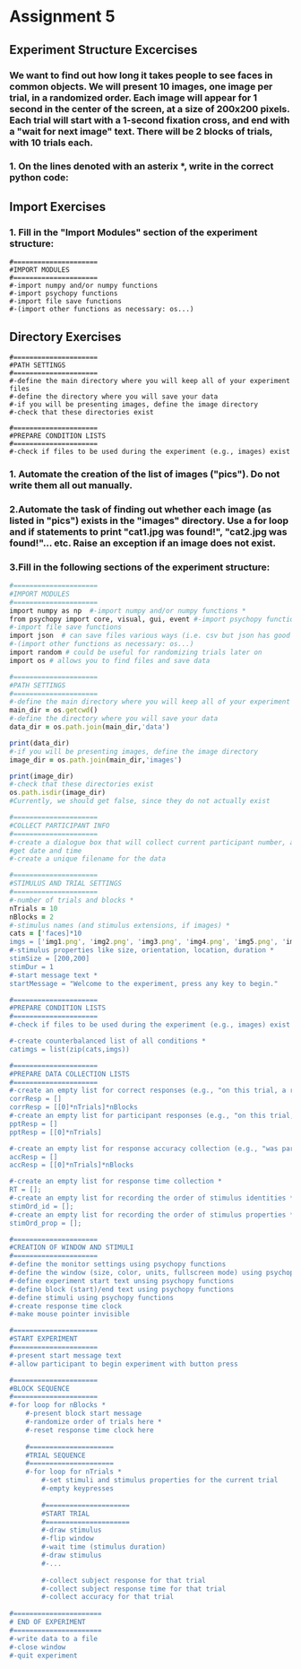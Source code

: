 # Assignment 5

## Experiment Structure Excercises 
### We want to find out how long it takes people to see faces in common objects. We will present 10 images, one image per trial, in a randomized order. Each image will appear for 1 second in the center of the screen, at a size of 200x200 pixels. Each trial will start with a 1-second fixation cross, and end with a "wait for next image" text. There will be 2 blocks of trials, with 10 trials each.

### 1. On the lines denoted with an asterix *, write in the correct python code:

## Import Exercises 

### 1. Fill in the "Import Modules" section of the experiment structure: 
```
#=====================
#IMPORT MODULES
#=====================
#-import numpy and/or numpy functions
#-import psychopy functions
#-import file save functions
#-(import other functions as necessary: os...)
```

## Directory Exercises
```
#=====================
#PATH SETTINGS
#=====================
#-define the main directory where you will keep all of your experiment files
#-define the directory where you will save your data
#-if you will be presenting images, define the image directory
#-check that these directories exist

#=====================
#PREPARE CONDITION LISTS
#=====================
#-check if files to be used during the experiment (e.g., images) exist
```
### 1. Automate the creation of the list of images ("pics"). Do not write them all out manually.
### 2.Automate the task of finding out whether each image (as listed in "pics") exists in the "images" directory. Use a for loop and if statements to print "cat1.jpg was found!", "cat2.jpg was found!"... etc. Raise an exception if an image does not exist.
### 3.Fill in the following sections of the experiment structure:

```ruby
#=====================
#IMPORT MODULES
#=====================
import numpy as np  #-import numpy and/or numpy functions *
from psychopy import core, visual, gui, event #-import psychopy functions
#-import file save functions
import json  # can save files various ways (i.e. csv but json has good cross platform readability) 
#-(import other functions as necessary: os...)
import random # could be useful for randomizing trials later on 
import os # allows you to find files and save data

#=====================
#PATH SETTINGS
#=====================
#-define the main directory where you will keep all of your experiment files
main_dir = os.getcwd()
#-define the directory where you will save your data
data_dir = os.path.join(main_dir,'data')

print(data_dir)
#-if you will be presenting images, define the image directory
image_dir = os.path.join(main_dir,'images')

print(image_dir)
#-check that these directories exist
os.path.isdir(image_dir)
#Currently, we should get false, since they do not actually exist

#=====================
#COLLECT PARTICIPANT INFO
#=====================
#-create a dialogue box that will collect current participant number, age, gender, handedness
#get date and time
#-create a unique filename for the data

#=====================
#STIMULUS AND TRIAL SETTINGS
#=====================
#-number of trials and blocks *
nTrials = 10 
nBlocks = 2
#-stimulus names (and stimulus extensions, if images) *
cats = ['faces]*10
imgs = ['img1.png', 'img2.png', 'img3.png', 'img4.png', 'img5.png', 'img6.png', 'img7.png', 'img8.png', 'img9.png', 'img10.png'] 
#-stimulus properties like size, orientation, location, duration *
stimSize = [200,200]
stimDur = 1
#-start message text *
startMessage = "Welcome to the experiment, press any key to begin."

#=====================
#PREPARE CONDITION LISTS
#=====================
#-check if files to be used during the experiment (e.g., images) exist

#-create counterbalanced list of all conditions *
catimgs = list(zip(cats,imgs))

#=====================
#PREPARE DATA COLLECTION LISTS
#=====================
#-create an empty list for correct responses (e.g., "on this trial, a response of X is correct") *
corrResp = []
corrResp = [[0]*nTrials]*nBlocks
#-create an empty list for participant responses (e.g., "on this trial, response was a X") *
pptResp = []
pptResp = [[0]*nTrials] 

#-create an empty list for response accuracy collection (e.g., "was participant correct?") *
accResp = []
accResp = [[0]*nTrials]*nBlocks

#-create an empty list for response time collection *
RT = [];
#-create an empty list for recording the order of stimulus identities *
stimOrd_id = [];
#-create an empty list for recording the order of stimulus properties *
stimOrd_prop = [];

#=====================
#CREATION OF WINDOW AND STIMULI
#=====================
#-define the monitor settings using psychopy functions
#-define the window (size, color, units, fullscreen mode) using psychopy functions
#-define experiment start text unsing psychopy functions
#-define block (start)/end text using psychopy functions
#-define stimuli using psychopy functions
#-create response time clock
#-make mouse pointer invisible

#=====================
#START EXPERIMENT
#=====================
#-present start message text
#-allow participant to begin experiment with button press

#=====================
#BLOCK SEQUENCE
#=====================
#-for loop for nBlocks *
    #-present block start message
    #-randomize order of trials here *
    #-reset response time clock here
    
    #=====================
    #TRIAL SEQUENCE
    #=====================    
    #-for loop for nTrials *
        #-set stimuli and stimulus properties for the current trial
        #-empty keypresses
        
        #=====================
        #START TRIAL
        #=====================   
        #-draw stimulus
        #-flip window
        #-wait time (stimulus duration)
        #-draw stimulus
        #-...
        
        #-collect subject response for that trial
        #-collect subject response time for that trial
        #-collect accuracy for that trial
        
#======================
# END OF EXPERIMENT
#======================        
#-write data to a file
#-close window
#-quit experiment
```









